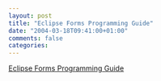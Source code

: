 ```yaml
---
layout: post
title: "Eclipse Forms Programming Guide"
date: "2004-03-18T09:41:00+01:00"
comments: false
categories: 
---
```


<p><a href="http://dev.eclipse.org/viewcvs/index.cgi/%7Echeckout%7E/pde-ui-home/working/EclipseForms/EclipseForms.html">Eclipse Forms Programming Guide</a></p>


